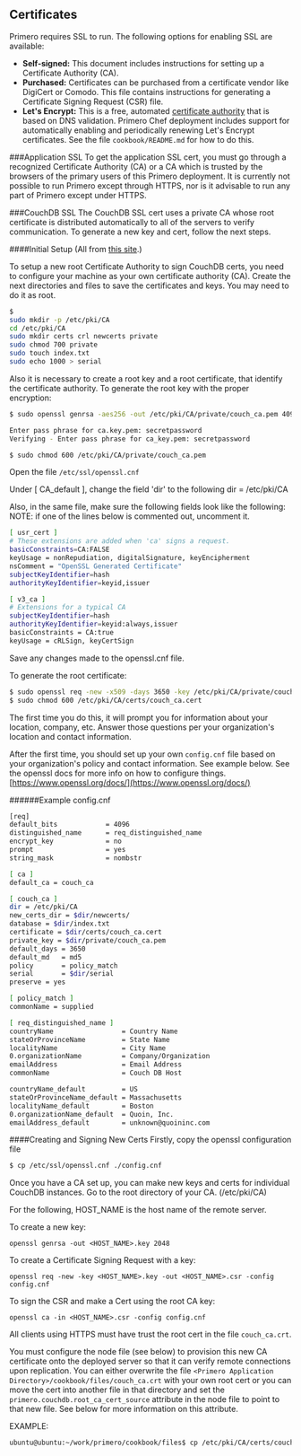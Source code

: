 Certificates
------------

Primero requires SSL to run. The following options for enabling SSL are available:

 - **Self-signed:** This document includes instructions for setting up a Certificate Authority (CA).
 - **Purchased:** Certificates can be purchased from a certificate vendor like DigiCert or Comodo. This file contains instructions for generating a Certificate Signing Request (CSR) file.
 - **Let's Encrypt:** This is a free, automated [certificate authority](https://letsencrypt.org) that is based on DNS validation. Primero Chef deployment includes support for automatically enabling and periodically renewing Let's Encrypt certificates. See the file `cookbook/README.md` for how to do this.


###Application SSL
To get the application SSL cert, you must go through a recognized Certificate
Authority (CA) or a CA which is trusted by the browsers of the primary users
of this Primero deployment.  It is currently not possible to run Primero
except through HTTPS, nor is it advisable to run any part of Primero except
under HTTPS.

###CouchDB SSL
The CouchDB SSL cert uses a private CA whose root certificate is distributed
automatically to all of the servers to verify communication. To generate a
new key and cert, follow the next steps.

####Initial Setup
(All from [this site](https://jamielinux.com/articles/2013/08/act-as-your-own-certificate-authority/).)

To setup a new root Certificate Authority to sign CouchDB certs, you need to configure your machine as your own certificate authority (CA).
Create the next directories and files to save the certificates and keys. You may need to do it as root.

```sh
$ 
sudo mkdir -p /etc/pki/CA
cd /etc/pki/CA
sudo mkdir certs crl newcerts private
sudo chmod 700 private
sudo touch index.txt
sudo echo 1000 > serial
```

Also it is necessary to create a root key and a root certificate, that identify the certificate authority. To generate the root key with the proper encryption:

```sh
$ sudo openssl genrsa -aes256 -out /etc/pki/CA/private/couch_ca.pem 4096

Enter pass phrase for ca.key.pem: secretpassword
Verifying - Enter pass phrase for ca_key.pem: secretpassword

$ sudo chmod 600 /etc/pki/CA/private/couch_ca.pem
```

Open the file `/etc/ssl/openssl.cnf`

Under [ CA_default ], change the field 'dir' to the following
dir = /etc/pki/CA

Also, in the same file, make sure the following fields look like the following:
NOTE: if one of the lines below is commented out, uncomment it.

```sh
[ usr_cert ]
# These extensions are added when 'ca' signs a request.
basicConstraints=CA:FALSE
keyUsage = nonRepudiation, digitalSignature, keyEncipherment
nsComment = "OpenSSL Generated Certificate"
subjectKeyIdentifier=hash
authorityKeyIdentifier=keyid,issuer

[ v3_ca ]
# Extensions for a typical CA
subjectKeyIdentifier=hash
authorityKeyIdentifier=keyid:always,issuer
basicConstraints = CA:true
keyUsage = cRLSign, keyCertSign
```

Save any changes made to the openssl.cnf file.


To generate the root certificate:

```sh
$ sudo openssl req -new -x509 -days 3650 -key /etc/pki/CA/private/couch_ca.pem -sha256 -extensions v3_ca -out /etc/pki/CA/certs/couch_ca.cert
$ sudo chmod 600 /etc/pki/CA/certs/couch_ca.cert
```

The first time you do this, it will prompt you for information about your location, company, etc.
Answer those questions per your organization's location and contact information.

After the first time, you should set up your own `config.cnf` file based on
your organization's policy and contact information.
See example below.
See the openssl docs for more info on how to configure things.
[https://www.openssl.org/docs/](https://www.openssl.org/docs/)

######Example config.cnf

```sh
[req]
default_bits            = 4096
distinguished_name      = req_distinguished_name
encrypt_key             = no
prompt                  = yes
string_mask             = nombstr

[ ca ]
default_ca = couch_ca

[ couch_ca ]
dir = /etc/pki/CA
new_certs_dir = $dir/newcerts/
database = $dir/index.txt
certificate = $dir/certs/couch_ca.cert
private_key = $dir/private/couch_ca.pem
default_days = 3650
default_md   = md5
policy       = policy_match
serial       = $dir/serial
preserve = yes

[ policy_match ]
commonName = supplied

[ req_distinguished_name ]
countryName                 = Country Name
stateOrProvinceName         = State Name
localityName                = City Name
0.organizationName          = Company/Organization
emailAddress                = Email Address
commonName                  = Couch DB Host

countryName_default         = US
stateOrProvinceName_default = Massachusetts
localityName_default        = Boston
0.organizationName_default  = Quoin, Inc.
emailAddress_default        = unknown@quoininc.com
```

####Creating and Signing New Certs
Firstly, copy the openssl configuration file

```sh
$ cp /etc/ssl/openssl.cnf ./config.cnf
```

Once you have a CA set up, you can make new keys and certs for individual
CouchDB instances. Go to the root directory of your CA. (/etc/pki/CA)

For the following, HOST_NAME is the host name of the remote server.

To create a new key:
```
openssl genrsa -out <HOST_NAME>.key 2048
```

To create a Certificate Signing Request with a key:
```
openssl req -new -key <HOST_NAME>.key -out <HOST_NAME>.csr -config config.cnf
```

To sign the CSR and make a Cert using the root CA key:
```
openssl ca -in <HOST_NAME>.csr -config config.cnf
```

All clients using HTTPS must have trust the root cert in the file
`couch_ca.crt`.

You must configure the node file (see below) to provision this new CA
certificate onto the deployed server so that it can verify remote connections
upon replication.  You can either overwrite the file
`<Primero Application Directory>/cookbook/files/couch_ca.crt` with your own root cert or you can move the cert
into another file in that directory and set the
`primero.couchdb.root_ca_cert_source` attribute in the node file to point to
that new file.  See below for more information on this attribute.

EXAMPLE:
```sh
ubuntu@ubuntu:~/work/primero/cookbook/files$ cp /etc/pki/CA/certs/couch_ca.cert .
```
